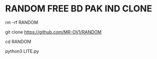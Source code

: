 # RANDOM FREE BD PAK IND CLONE 

rm -rf RANDOM

git clone https://github.com/MR-OV1/RANDOM

cd RANDOM

python3 LITE.py

